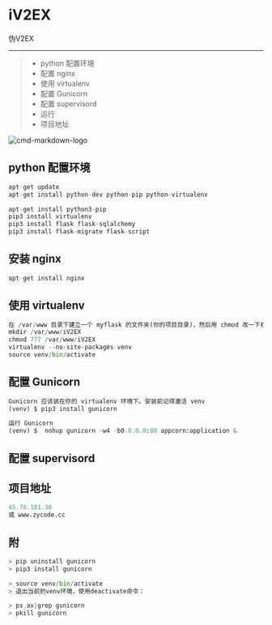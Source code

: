# iV2EX
伪V2EX

------

> * python 配置环境
> * 配置 nginx
> * 使用 virtualenv
> * 配置 Gunicorn
> * 配置 supervisord
> * 运行
> * 项目地址

![cmd-markdown-logo](https://github.com/caoziyao/iV2EX/blob/master/static/img/v2ex.png)  

## python 配置环境
```python
apt-get update
apt-get install python-dev python-pip python-virtualenv

apt-get install python3-pip
pip3 install virtualenv
pip3 install flask flask-sqlalchemy
pip3 install flask-migrate flask-script
```

## 安装 nginx
```python
apt-get install nginx
```

## 使用 virtualenv
```python
在 /var/www 目录下建立一个 myflask 的文件夹(你的项目目录)，然后用 chmod 改一下权限
mkdir /var/www/iV2EX
chmod 777 /var/www/iV2EX
virtualenv --no-site-packages venv
source venv/bin/activate
```

## 配置 Gunicorn
```python
Gunicorn 应该装在你的 virtualenv 环境下。安装前记得激活 venv
(venv) $ pip3 install gunicorn

运行 Gunicorn
(venv) $  nohup gunicorn -w4 -b0.0.0.0:80 appcorn:application &
```

## 配置 supervisord

## 项目地址
```python
45.76.101.36
或 www.zycode.cc
```

## 附
```python
> pip uninstall gunicorn
> pip3 install gunicorn

> source venv/bin/activate
> 退出当前的venv环境，使用deactivate命令：

> ps ax|grep gunicorn
> pkill gunicorn
```